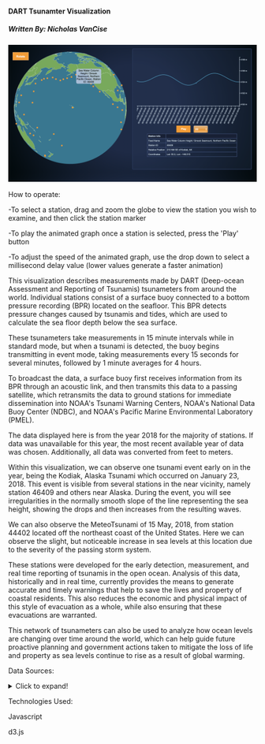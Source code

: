 #### DART Tsunamter Visualization
##### Written By: Nicholas VanCise

![](https://github.com/thenick775/terbine_visualizations/blob/master/tsunameter_vis/graphics/demo2.png)

How to operate:

-To select a station, drag and zoom the globe to view the station you wish to examine, and then click the station marker

-To play the animated graph once a station is selected, press the 'Play' button

-To adjust the speed of the animated graph, use the drop down to select a millisecond delay value (lower values generate a faster animation)

This visualization describes measurements made by DART (Deep-ocean Assessment and Reporting of Tsunamis) tsunameters from around the world.
Individual stations consist of a surface buoy connected to a bottom pressure recording (BPR) located on the seafloor. This BPR detects pressure
changes caused by tsunamis and tides, which are used to calculate the sea floor depth below the sea surface.

These tsunameters take measurements in 15 minute intervals while in standard mode, but when a tsunami is detected, the buoy begins transmitting in event mode, taking
measurements every 15 seconds for several minutes, followed by 1 minute averages for 4 hours.

To broadcast the data, a surface buoy first receives information from its BPR through an acoustic link, and then transmits this data to a passing satellite, which
retransmits the data to ground stations for immediate dissemination into NOAA's Tsunami Warning Centers, NOAA's National Data Buoy Center (NDBC), and NOAA's Pacific
Marine Environmental Laboratory (PMEL).

The data displayed here is from the year 2018 for the majority of stations. If data was unavailable for this year, the most recent available year of data was chosen.
Additionally, all data was converted from feet to meters.

Within this visualization, we can observe one tsunami event early on in the year, being the Kodiak, Alaska Tsunami which occurred on January 23, 2018.
This event is visible from several stations in the near vicinity, namely station 46409 and others near Alaska. During the event, you will see irregularities
in the normally smooth slope of the line representing the sea height, showing the drops and then increases from the resulting waves.

We can also observe the MeteoTsunami of 15 May, 2018, from station 44402 located off the northeast coast of the United States. Here we can observe the slight,
but noticeable increase in sea levels at this location due to the severity of the passing storm system.

These stations were developed for the early detection, measurement, and real time reporting of tsunamis in the open ocean. Analysis of this data, historically and
in real time, currently provides the means to generate accurate and timely warnings that help to save the lives and property of coastal residents. This also reduces
the economic and physical impact of this style of evacuation as a whole, while also ensuring that these evacuations are warranted.

This network of tsunameters can also be used to analyze how ocean levels are changing over time around the world, which can help guide future proactive planning
and government actions taken to mitigate the loss of life and property as sea levels continue to rise as a result of global warming.

Data Sources:
<details>
  <summary>Click to expand!</summary>
  
  * (Archival data): feed: Sea Water Column Height / Coastal Waters, Conception, Chile / 2018 guid: caa30f16-a9c5-4222-9f99-4813988f896d
* (Archival data): feed: Sea Water Column Height / Coastal Waters, Caldera, Chile / 2018 guid: 611883e1-5f86-4a21-9cdb-1152159648bc
* (Archival data): feed: Sea Water Column Height / Coastal Waters, Antofagasta, Chile / 2018 guid: 4c2736a8-5d2e-493b-9c22-10441a44eeaa
* (Archival data): feed: Sea Water Column Height / Coastal Waters, Arica, Chile / 2018 guid: 4fa8124b-a80a-49fd-880e-c3b16d2f29bc
* (Archival data): feed: Sea Water Column Height / Hakateka Seamount, Southern Pacific Ocean / 2018 guid: 84cd99f5-cb18-4783-97c3-14c2a484a1d2
* (Archival data): feed: Sea Water Column Height / Peru Basin, Southern Pacific Ocean / 2018 guid: b5f3fbc1-1aec-45cd-8c19-6ce5c0a8e41f
* (Archival data): feed: Sea Water Column Height / Paramount Seamount, Northern Pacific Ocean / 2018 guid: 9bbfabf3-36fd-46df-91e9-f9eb9650f46b
* (Archival data): feed: Sea Water Column Height / Tehuantepec Fracture Zone, Northern Pacific Ocean / 2018 guid: 9260d094-da4c-4066-b6b5-3386a5278a3d
* (Archival data): feed: Sea Water Column Height / Moctezuma Trough, Northern Pacific Ocean / 2018 guid: 5b429144-c9fc-471e-b3eb-5c20df647f75
* (Archival data): feed: Sea Water Column Height / Patton Escarpment, Northern Pacific Ocean / 2018 guid: 76d320b2-ea33-49d5-acc8-6b8552b3e925
* (Archival data): feed: Sea Water Column Height / Boutelle Seamount, Northern Pacific Ocean / 2018 guid: 598bbc2c-fcd8-4e37-a5bc-6b14e3560522
* (Archival data): feed: Sea Water Column Height / President Jackson Seamounts, Northern Pacific Ocean / 2018 guid: e0b2151f-a63d-4a22-b681-1e0878411fa0
* (Archival data): feed: Sea Water Column Height / Thompson Seamount, Northern Pacific Ocean / 2018 guid: df89f028-0304-4e8c-b55c-188de14a2288
* (Archival data): feed: Sea Water Column Height / Heck Seamount, Northern Pacific Ocean / 2018 guid: 95dd3214-aaad-4e50-8418-b5db4d83ff7c
* (Archival data): feed: Sea Water Column Height / Surveyor Seachannel, Northern Pacific Ocean / 2018 guid: d89fd4ce-66a4-4563-bc97-3c50e914ab67
* (Archival data): feed: Sea Water Column Height / Smook Seamount, Northern Pacific Ocean / 2018 guid: 748eb609-3b47-4557-9b19-27f66b86bd71
* (Archival data): feed: Sea Water Column Height / Sagittarius Seachannel, Northern Pacific Ocean / 2018 guid: dc0f468c-ae41-4334-b0da-634aa97bb4f8
* (Archival data): feed: Sea Water Column Height / Aleutian Trench, Northern Pacific Ocean / 2018 guid: facb5d0c-a295-48c4-a76e-59c0358bf2d9
* (Archival data): feed: Sea Water Column Height / Umnak Island, Northern Pacific Ocean / 2018 guid: 86ff8f8b-f69b-4e34-89d8-94070ae2ab49
* (Archival data): feed: Sea Water Column Height / Chinook Trough, Northern Pacific Ocean / 2018 guid: 73f9ea37-8a3f-4e30-a5a6-4ded1f1ecc13
* (Archival data): feed: Sea Water Column Height / James Knoll, Northern Pacific Ocean / 2018 guid: f9d94e3e-c3c6-4baa-bc45-3ec2052ed63b
* (Archival data): feed: Sea Water Column Height / Emperor Seamount Chain, Northern Pacific Ocean / 2018 guid: 2d4877bd-16f7-4d72-9925-c4d144338e2a
* (Archival data): feed: Sea Water Column Height / Northwest Pacific Basin, Northern Pacific Ocean / 2018 guid: 1ba52250-7057-430d-a57d-c9781047ecd5
* (Archival data): feed: Sea Water Column Height / Morozko Seamount, Northern Pacific Ocean / 2017 guid: 27faa280-0268-464b-be4b-e81966bcb417
* (Archival data): feed: Sea Water Column Height / Zenkevich Rise, Northern Pacific Ocean / 2018 guid: e4731df2-60e0-4a10-ad7c-70812fd00e0b
* (Archival data): feed: Sea Water Column Height / Hotta Seamount, Northern Pacific Ocean / 2018 guid: 00805473-b1b5-4d4e-b164-8627c23bebe9
* (Archival data): feed: Sea Water Column Height / Isakov Seamount, Northern Pacific Ocean / 2018 guid: a136dd49-174a-49d4-9d11-151aad2f661c
* (Archival data): feed: Sea Water Column Height / Kawakami Seamount, Northern Pacific Ocean / 2018 guid: 9eb4eeb9-37a9-4a75-99b6-071c42a734f3
* (Archival data): feed: Sea Water Column Height / Aoi Seamount Chain, Philippine Sea, Northern Pacific Ocean / 2017 guid: 6528a732-9f4b-4341-8c5b-9d904d94bbcc
* (Archival data): feed: Sea Water Column Height / Southern Philippine Sea, Northern Pacific Ocean / 2018 guid: 141ca9d7-443b-49b2-8673-dc6833492907
* (Archival data): feed: Sea Water Column Height / Southern Mariana Trench, Northern Pacific Ocean / 2018 guid: fedd820a-49f6-4971-9953-d540b40c66cb
* (Archival data): feed: Sea Water Column Height / Vityaz Trench, Southern Pacific Ocean / 2017 guid: 886f5f71-057d-497a-82cc-cffc84253c6f
* (Archival data): feed: Sea Water Column Height / Indus Fan, Arabian Sea, Indian Ocean / 2018 guid: e122f582-1227-4dd3-9e77-6551403176c0
* (Archival data): feed: Sea Water Column Height / Northern Bengal Fan, Bay of Bengal, Indian Ocean / 2018 guid: fe878552-8486-4d3f-b012-b3ec0f6ef0f4
* (Archival data): feed: Sea Water Column Height / Central Bengal Fan, Bay of Bengal, Indian Ocean / 2018 guid: 90f9d2d7-dd51-48d6-9776-e9ce68f8c961
* (Archival data): feed: Sea Water Column Height / Southern Bay of Bengal, Indian Ocean / 2018 guid: 5bb2483f-dee0-4da9-9906-b342fe90e46f
* (Archival data): feed: Sea Water Column Height / Northern Bay of Bengal, Indian Ocean / 2018 guid: e7fdfc7c-59ca-4698-9874-35bcb3fac4c8
* (Archival data): feed: Sea Water Column Height / Ninetyeast Ridge, Southern Bay of Bengal, Indian Ocean / 2018 guid: f9128dd4-34b0-44c0-9cf0-61b8e57f5793
* (Archival data): feed: Sea Water Column Height / Resolution Ridge, Tasman Basin, Tasman Sea, Southern Pacific Ocean / 2018 guid: 4eaa7a52-7744-4511-80f3-7716c55ad33d
* (Archival data): feed: Sea Water Column Height / Joseph Gilbert Seamount, Tasman Basin, Tasman Sea, Southern Pacific Ocean / 2018 guid: cb340c79-ffa0-4738-9c69-759ae0d8b371
* (Archival data): feed: Sea Water Column Height / Mellish Reef, Coral Sea, Southern Pacific Ocean / 2018 guid: 516e068e-22a0-4e73-a080-4d52055b29f4
* (Archival data): feed: Sea Water Column Height / Coral Basin, Coral Sea, Southern Pacific Ocean / 2018 guid: fdcc1fa5-e218-4884-927b-37971a1c94cd
* (Archival data): feed: Sea Water Column Height / Argo Abyssal Plain, Indian Ocean / 2018 guid: 98478535-7057-4e92-aea0-a91beee8c290
* (Archival data): feed: Sea Water Column Height / Roo Rise, Indian Ocean / 2018 guid: d293f3ed-2b46-4e3b-8723-fce7803f078b
* (Archival data): feed: Sea Water Column Height / Tonga Trench, Southern Pacific Ocean / 2018 guid: 8ccaf70d-733c-4a19-8df3-b1d11067377a
* (Archival data): feed: Sea Water Column Height / Robbie Ridge, Southern Pacific Ocean / 2018 guid: dd69baf5-6aee-4261-9a9d-23497f79868b
* (Archival data): feed: Sea Water Column Height / Indianapolis Seamount, Northern Pacific Ocean / 2018 guid: 576ac5f4-c310-4171-9d92-30f7e7fc6b7b
* (Archival data): feed: Sea Water Column Height / Mexico Basin, Gulf of Mexico, Northern Atlantic Ocean / 2018 guid: 99c84d97-ab97-451f-b249-ebed806cb6a6
* (Archival data): feed: Sea Water Column Height / Block Canyon, Northern Atlantic Ocean / 2018 guid: 399c31e4-04ff-46fa-9710-11e9892fa94f
* (Archival data): feed: Sea Water Column Height / Nares Plain, Northern Atlantic Ocean / 2018 guid: 80731054-84d7-422c-a41d-c545e19ba7a3

</details>


Technologies Used:

Javascript

d3.js
